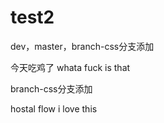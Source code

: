 # test2


dev，master，branch-css分支添加

今天吃鸡了 whata fuck is that


branch-css分支添加

hostal flow  i love this

